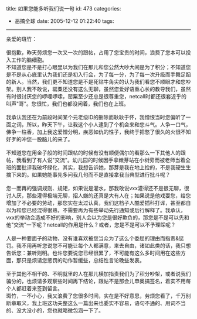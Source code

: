 title: 如果您能多听我们说一句
id: 473
categories:
  - 恶搞全球
date: 2005-12-12 01:22:40
tags:
---

<div id="msgcns!9697D6160EFEBC17!412" class="bvMsg"><div>亲爱的斑竹：</div>
<div> </div>
<div>很抱歉，昨天劳烦您一次又一次的跟帖，占用了您宝贵的时间，浪费了您本可以投入工作的脑细胞。</div>
<div>不知道您是不是打心眼里以为我们在那儿和您公然大吵大闹是为了积分；不知道您是不是从心底里认为我们还是初入行会，为了每一分，为了每一次升级而手舞足蹈的新人。当然，我们更不知道您是不是死钻牛角尖的认为我们看您不顺眼才和您吵架。别人我不敢说，罂粟还没有这么无聊，虽然您爱好语重心长的教导我们，虽然有时很讨厌您的啰哩啰嗦，罂粟至少还总是很尊重您，netcall时都还很套近乎的叫声&quot;哥&quot;。您很忙，我们也都没闲着，我们也在上班。</div>
<div> </div>
<div>我承认我还在为前段时间某个元老级ID的删除而耿耿于怀，我憎恨当时您偏听了一面之词，所以，昨天下午，让我这个小人逮到了个机会来和您斗气。人争一口气，佛争一柱香，加上我这爱憎分明，疾恶如仇的性子，我终于把憋了很久的火很不知好歹的冲您一股脑儿的来了。</div>
<div> </div>
<div>不知道您在用金子般的时间跟帖的时候有没有顺便偶尔的看那么一下其他人的跟帖，我看到了有人说&quot;交流&quot;。幼儿园的时候因手拿嫩芽站在小树旁而被老师当着全班的面批评我破坏绿化，其实，我想告诉她，那芽是我在地上捡的，不是我硬生生摘下来的。如果她能事先多问我几句而不是直接拿我当典型进行批斗呢？</div>
<div> </div>
<div>您一而再的强调规则、规矩，如果说是灌水，那我敢说vxx灌得还不是很无聊，很讨人厌，那些灌得极端无聊，招人嫌的还真是大有人在；如果说是他戏耍您，给您增加了不必要的劳动，那您实在太过认真，我们这档子人酷爱插科打诨，甚至都自以为和您已经混得很熟，不需要再为有些举动先行通知或后行解释了。我承认，vxx的举动会造成不好的影响，别人会以为您是很好欺负的，那您是不是可以先和他&quot;交流&quot;一下呢？netcall的作用是什么？或者，您是不是可以不予理睬呢？</div>
<div> </div>
<div>人是一种要面子的动物，没有谁喜欢被您当众为了这么个委屈的理由而指责&amp;惩罚。我不用再听您说您不可能让每个人都满意，来去自由，诸如此类的话，我只想告诉您：兼听则明。也许您要说您已经很累了，不可能有这么多时间用在这些方面，那只是烦请您惩罚的动作暂缓些，总结性言论晚些发表。</div>
<div> </div>
<div>至于其他不相干的、不明就里的人在那儿横加指责我们为了积分吵架，或者说我们骗分的，也烦请多观察些时间再下结论，跟帖不是那会儿申奥搞签名，着实不用每个人都赶着来签到留言。</div>
<div>斑竹，一不小心，我又浪费了您很多时间，实在是不好意思，劳烦您看了，千万别断章取义，我上班这功夫整这么一篇出来也委实不容易，语句不通的、用词不当的、没大没小的，您也就略微包涵一下了。
</div></div>